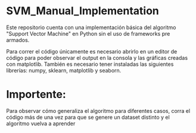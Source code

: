 # SVM_Manual_Implementation
Este repositorio cuenta con una implementación básica del algoritmo "Support Vector Machine" en Python sin el uso de frameworks pre armados. 

Para correr el código únicamente es necesario abrirlo en un editor de código para poder observar el output en la consola y las gráficas creadas con matplotlib. 
También es necesario tener instaladas las siguientes librerías: numpy, sklearn, matplotlib y seaborn.

# Importente:
Para observar cómo generaliza el algoritmo para diferentes casos, corra el código más de una vez para que se genere un dataset distinto y el algoritmo vuelva a aprender
